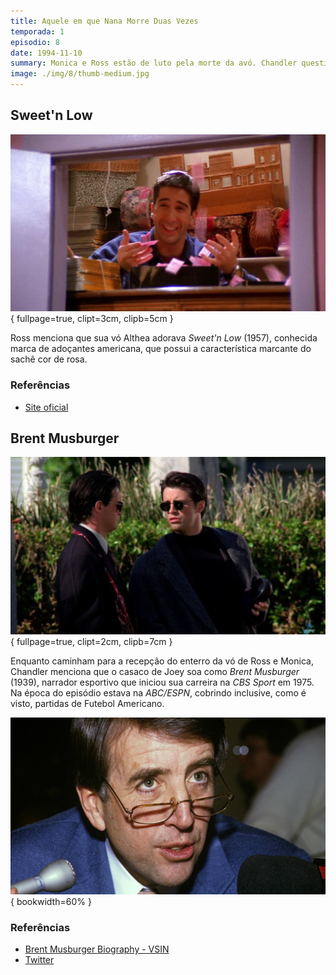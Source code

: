 ```yaml
---
title: Aquele em que Nana Morre Duas Vezes
temporada: 1
episodio: 8
date: 1994-11-10
summary: Monica e Ross estão de luto pela morte da avó. Chandler questiona sua sexualidade.
image: ./img/8/thumb-medium.jpg
---
```


## Sweet'n Low

![Sweet'n Low](./img/8/sweet-n-low.png){ fullpage=true, clipt=3cm, clipb=5cm }

Ross menciona que sua vó Althea adorava *Sweet'n Low* (1957),
conhecida marca de adoçantes americana, que possui a característica marcante
do sachê cor de rosa.

### Referências

- [Site oficial](http://www.sweetnlow.com/brand)

## Brent Musburger

![Brent Musburger](./img/8/brent-musburger.png){ fullpage=true, clipt=2cm, clipb=7cm }

<cena>
  <joey
    original="- What?"
    traducao="- Que foi?"
  />
  <chandler
    original="- Nothing. Just your overcoat sounds remarkably like Brent Musburger."
    traducao="- Nada. Seu casaco tem a voz de Brent Musburger."
  />
</cena>

Enquanto caminham para a recepção do enterro da vó de Ross e Monica, Chandler
menciona que o casaco de Joey soa como *Brent Musburger* (1939), narrador esportivo
que iniciou sua carreira na *CBS Sport* em 1975. Na época do episódio estava na
*ABC/ESPN*, cobrindo inclusive, como é visto, partidas de Futebol Americano.

![Brent Musburger - Foto](./img/8/brent-musburger-photo.jpg){ bookwidth=60% }

### Referências

- [Brent Musburger Biography - VSIN](https://www.vsin.com/about/brent-musburger-biography/)
- [Twitter](https://twitter.com/brentmusburger)
